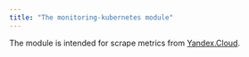```yaml
---
title: "The monitoring-kubernetes module"
---
```


The module is intended for scrape metrics from [Yandex.Cloud](https://cloud.yandex.ru/docs/monitoring/api-ref/MetricsData/prometheusMetrics).
